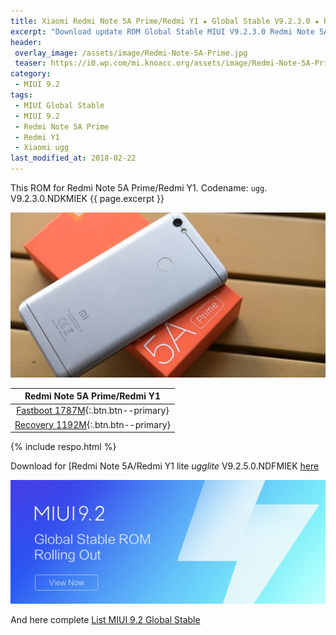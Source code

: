 ```yaml
---
title: Xiaomi Redmi Note 5A Prime/Redmi Y1 ★ Global Stable V9.2.3.0 ★ ROM MIUI 9.2
excerpt: "Download update ROM Global Stable MIUI V9.2.3.0 Redmi Note 5A Prime (ugg). Recovery ROM (updater/.zip) Fastboot ROM (firmware/.tgz)"
header:
 overlay_image: /assets/image/Redmi-Note-5A-Prime.jpg
 teaser: https://i0.wp.com/mi.knoacc.org/assets/image/Redmi-Note-5A-Prime.jpg?resize=420,210
category:
 - MIUI 9.2
tags:
 - MIUI Global Stable
 - MIUI 9.2
 - Redmi Note 5A Prime
 - Redmi Y1
 - Xiaomi ugg
last_modified_at: 2018-02-22
---
```

This ROM for Redmi Note 5A Prime/Redmi Y1. Codename: `ugg`. V9.2.3.0.NDKMIEK {{ page.excerpt }}

![MIUI V9.2.3.0 Redmi Note 5A](/assets/image/Redmi-Note-5A-Prime.jpg)

| Redmi Note 5A Prime/Redmi Y1 |
|:------:|
| [Fastboot 1787M](bigota?ver=V9.2.3.0.NDKMIEK&type=ugg_global_images&size=1787M&name=20180129.0000.00_7.1_global_9d52ea8ef8.tgz){:.btn.btn--primary} |
| [Recovery 1192M](bigota?ver=V9.2.3.0.NDKMIEK&type=miui_HMNote5AGlobal&size=1192M&name=b91914df63_7.1.zip){:.btn.btn--primary} |

{% include respo.html %}

Download for [Redmi Note 5A/Redmi Y1 lite _ugglite_ V9.2.5.0.NDFMIEK [here](/global-stable-miui-925-redmi-note-5a-ugglite-fastboot-recovery)

![MIUI V9.2.3.0 Redmi Note 5A Prime](/assets/image/miui-92-stable.jpg)

And here complete [List MIUI 9.2 Global Stable](https://mi.knoacc.org/update-rom-miui-92-global-stable-full-changelog)
